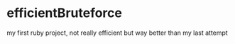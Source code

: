 # efficientBruteforce
my first ruby project, not really efficient but way better than my last attempt
